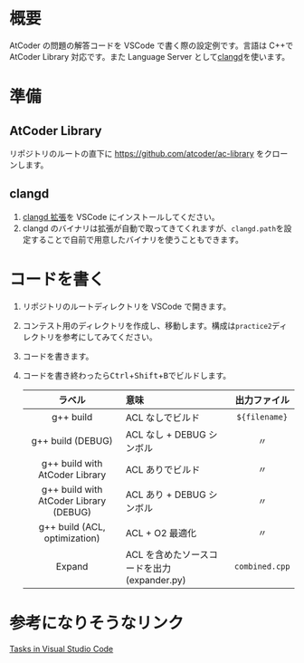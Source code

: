 # 概要

AtCoder の問題の解答コードを VSCode で書く際の設定例です。言語は C++で AtCoder Library 対応です。また Language Server として[clangd](https://clangd.llvm.org/)を使います。

# 準備

## AtCoder Library

リポジトリのルートの直下に https://github.com/atcoder/ac-library をクローンします。

## clangd

1. [clangd 拡張](https://marketplace.visualstudio.com/items?itemName=llvm-vs-code-extensions.vscode-clangd)を VSCode にインストールしてください。
2. clangd のバイナリは拡張が自動で取ってきてくれますが、`clangd.path`を設定することで自前で用意したバイナリを使うこともできます。

# コードを書く

1. リポジトリのルートディレクトリを VSCode で開きます。
2. コンテスト用のディレクトリを作成し、移動します。構成は`practice2`ディレクトリを参考にしてみてください。
3. コードを書きます。
4. コードを書き終わったら<kbd>Ctrl</kbd>+<kbd>Shift</kbd>+<kbd>B</kbd>でビルドします。

    |                 ラベル                 | 意味                                        |  出力ファイル  |
    | :------------------------------------: | :------------------------------------------ | :------------: |
    |               g++ build                | ACL なしでビルド                            | `${filename}`  |
    |           g++ build (DEBUG)            | ACL なし + DEBUG シンボル                   |       〃       |
    |     g++ build with AtCoder Library     | ACL ありでビルド                            |       〃       |
    | g++ build with AtCoder Library (DEBUG) | ACL あり + DEBUG シンボル                   |       〃       |
    |     g++ build (ACL, optimization)      | ACL + O2 最適化                             |       〃       |
    |                 Expand                 | ACL を含めたソースコードを出力(expander.py) | `combined.cpp` |

# 参考になりそうなリンク

[Tasks in Visual Studio Code](https://code.visualstudio.com/docs/editor/tasks)
